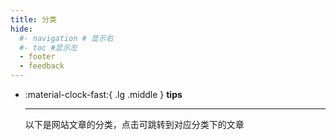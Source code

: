 ```yaml
---
title: 分类
hide:
  #- navigation # 显示右
  #- toc #显示左
  - footer
  - feedback
---
```

<!-- # Tags -->
<!-- !!! tip
    以下是网站文章的分类，点击可跳转到对应分类下的文章 -->
    
<div class="grid cards" markdown>

-   :material-clock-fast:{ .lg .middle } __tips__

    ---

    以下是网站文章的分类，点击可跳转到对应分类下的文章

</div>